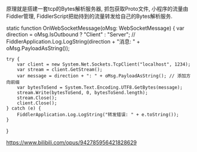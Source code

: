 
原理就是搭建一套tcp的Bytes解析服务器, 抓包获取Proto文件, 小程序的流量由Fiddler管理, FiddlerScript把劫持到的流量转发给自己的Bytes解析服务.

static function OnWebSocketMessage(oMsg: WebSocketMessage) {
    var direction = oMsg.IsOutbound ? "Client" : "Server";
    // FiddlerApplication.Log.LogString(direction + "消息: " + oMsg.PayloadAsString());

    try {
        var client = new System.Net.Sockets.TcpClient("localhost", 1234);
        var stream = client.GetStream();
        var message = direction + ": " + oMsg.PayloadAsString(); // 添加方向前缀
        var bytesToSend = System.Text.Encoding.UTF8.GetBytes(message);
        stream.Write(bytesToSend, 0, bytesToSend.length);
        stream.Close();
        client.Close();
    } catch (e) {
        FiddlerApplication.Log.LogString("转发错误: " + e.toString());
    }
}

https://www.bilibili.com/opus/942785956421828629
